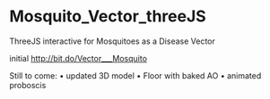 # Mosquito_Vector_threeJS
ThreeJS interactive for Mosquitoes as a Disease Vector


initial http://bit.do/Vector___Mosquito

Still to come:
• updated 3D model
• Floor with baked AO
• animated proboscis  
